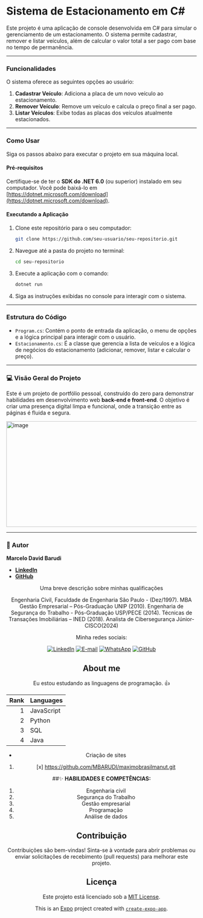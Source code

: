 # Sistema de Estacionamento em C\#

 

Este projeto é uma aplicação de console desenvolvida em C\# para simular o gerenciamento de um estacionamento. O sistema permite cadastrar, remover e listar veículos, além de calcular o valor total a ser pago com base no tempo de permanência.

-----

### Funcionalidades

O sistema oferece as seguintes opções ao usuário:

1.  **Cadastrar Veículo**: Adiciona a placa de um novo veículo ao estacionamento.
2.  **Remover Veículo**: Remove um veículo e calcula o preço final a ser pago.
3.  **Listar Veículos**: Exibe todas as placas dos veículos atualmente estacionados.

-----

### Como Usar

Siga os passos abaixo para executar o projeto em sua máquina local.

#### Pré-requisitos

Certifique-se de ter o **SDK do .NET 6.0** (ou superior) instalado em seu computador. Você pode baixá-lo em [https://dotnet.microsoft.com/download](https://dotnet.microsoft.com/download).

#### Executando a Aplicação

1.  Clone este repositório para o seu computador:
    ```bash
    git clone https://github.com/seu-usuario/seu-repositorio.git
    ```
2.  Navegue até a pasta do projeto no terminal:
    ```bash
    cd seu-repositorio
    ```
3.  Execute a aplicação com o comando:
    ```bash
    dotnet run
    ```
4.  Siga as instruções exibidas no console para interagir com o sistema.

-----

### Estrutura do Código

  - `Program.cs`: Contém o ponto de entrada da aplicação, o menu de opções e a lógica principal para interagir com o usuário.
  - `Estacionamento.cs`: É a classe que gerencia a lista de veículos e a lógica de negócios do estacionamento (adicionar, remover, listar e calcular o preço).

-----




### 💻 Visão Geral do Projeto

Este é um projeto de portfólio pessoal, construído do zero para demonstrar habilidades em desenvolvimento web **back-end e front-end**.
O objetivo é criar uma presença digital limpa e funcional, onde a transição entre as páginas é fluida e segura.

<img width="512" height="279" alt="image" src="https://github.com/user-attachments/assets/401c3eb9-4385-47c3-893f-0023464a4e0e" />

-----


### 🧑 Autor

**Marcelo David Barudi**

  * [**LinkedIn**](https://www.linkedin.com/in/marcelo-barudi/)
  * [**GitHub**](https://github.com/MBARUDI)





 
<div align="center">
  <p align="center">
 
 Uma breve descrição sobre minhas qualificações
 
 Engenharia Civil, Faculdade de Engenharia São Paulo - (Dez/1997).
 MBA Gestão Empresarial – Pós-Graduação UNIP (2010).
 Engenharia de Segurança do Trabalho - Pós-Graduação USP/PECE (2014).
 Técnicas de Transações Imobiliárias – INED (2018).
 Analista de Cibersegurança Júnior- CISCO(2024)
 
 
 
 Minha redes sociais:
 
 [![LinkedIn](https://img.shields.io/badge/linkedin-%230077B5.svg?style=for-the-badge&logo=linkedin&logoColor=white)](www.linkedin.com/in/marcelo-barudi) 
 [![E-mail](https://img.shields.io/badge/-Email-0077B5?style=for-the-badge&logo=microsoft-outlook&logoColor=white)](mailto:marcelobarudi71@gmail.com)
 [![WhatsApp](https://img.shields.io/badge/WhatsApp-0077B5?style=for-the-badge&logo=whatsapp&logoColor=white)](https://wa.me/5511985919330)
 [![GitHub](https://img.shields.io/badge/GitHub-0077B5?style=for-the-badge&logo=github&logoColor=white)](https://github.com/MBARUDI)
 
 ## About me 
 
 Eu estou estudando as linguagens de programação. :+1:
 
 | Rank | Languages |
 |-----:|-----------|
 | 1| JavaScript|
 | 2| Python |
 | 3| SQL |
 | 4| Java |
 
 - Criação de sites
 
 1. [x] https://github.com/MBARUDI/maximobrasilmanut.git
 
 ##✨ **HABILIDADES E COMPETÊNCIAS:**
 
 1. Engenharia civil
 2. Segurança do Trabalho
 3. Gestão empresarial
 4. Programação
 5. Análise de dados





## Contribuição

Contribuições são bem-vindas! Sinta-se à vontade para abrir problemas ou enviar solicitações de recebimento (pull requests) para melhorar este projeto.

## Licença

Este projeto está licenciado sob a [MIT License](LICENSE).

This is an [Expo](https://expo.dev) project created with [`create-expo-app`](https://www.npmjs.com/package/create-expo-app).





